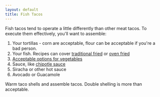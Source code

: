 ```yaml
---
layout: default
title: Fish Tacos
---
```


Fish tacos tend to operate a little differently than other meat tacos. To execute them effectively, you'll want to assemble:

1. Your tortillas - corn are acceptable, flour can be acceptable if you're a bad person.
2. Your fish. Recipes can cover [traditional fried](/base_layers/battered_catfish.md) or [oven fried](/base_layers/baked_tilapia.md)
3. [Acceptable options for vegetables](/mixins/veg_for_fish_tacos.md)
4. Sauce, like [chipotle sauce](/condiments/chipotle_sauce.md)
5. Siracha or other hot sauce
6. Avocado or Guacamole

Warm taco shells and assemble tacos. Double shelling is more than acceptable.
